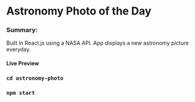 <h1>Astronomy Photo of the Day</h1>

<h3>Summary:</h3>

Built in React.js using a NASA API. App displays a new astronomy picture everyday.


<a src="https://nickmagidson.github.io/astronomy-photo/"><h4>Live Preview</h4></a>

### `cd astronomy-photo`

### `npm start`
